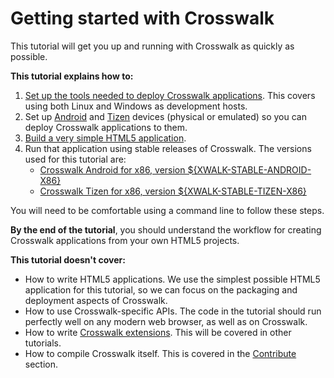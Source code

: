 # Getting started with Crosswalk

This tutorial will get you up and running with Crosswalk as quickly as possible.

**This tutorial explains how to:**

1.  [Set up the tools needed to deploy Crosswalk applications](#documentation/getting_started/host_setup). This covers using both Linux and Windows as development hosts.
2.  Set up [Android](#documentation/getting_started/android_target_setup) and [Tizen](#documentation/getting_started/tizen_target_setup) devices (physical or emulated) so you can deploy Crosswalk applications to them.
3.  [Build a very simple HTML5 application](#documentation/getting_started/build_an_application).
4.  Run that application using stable releases of Crosswalk. The versions used for this tutorial are:
    *   [Crosswalk Android for x86, version ${XWALK-STABLE-ANDROID-X86}](#documentation/getting_started/run_on_android)
    *   [Crosswalk Tizen for x86, version ${XWALK-STABLE-TIZEN-X86}](#documentation/getting_started/run_on_tizen)

You will need to be comfortable using a command line to follow these steps.

**By the end of the tutorial**, you should understand the workflow for creating Crosswalk applications from your own HTML5 projects.

**This tutorial doesn't cover:**

*   How to write HTML5 applications. We use the simplest possible HTML5 application for this tutorial, so we can focus on the packaging and deployment aspects of Crosswalk.
*   How to use Crosswalk-specific APIs. The code in the tutorial should run perfectly well on any modern web browser, as well as on Crosswalk.
*   How to write [Crosswalk extensions](#wiki/Crosswalk-Extensions). This will be covered in other tutorials.
*   How to compile Crosswalk itself. This is covered in the [Contribute](#contribute) section.
